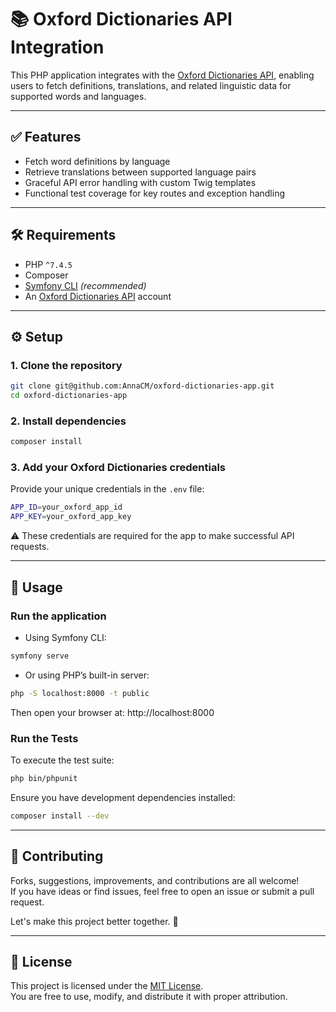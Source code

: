 # 📚 Oxford Dictionaries API Integration

This PHP application integrates with the [Oxford Dictionaries API](https://developer.oxforddictionaries.com/), enabling users to fetch definitions, translations, and related linguistic data for supported words and languages.

---

## ✅ Features

- Fetch word definitions by language
- Retrieve translations between supported language pairs
- Graceful API error handling with custom Twig templates
- Functional test coverage for key routes and exception handling

---

## 🛠 Requirements

- PHP `^7.4.5`
- Composer
- [Symfony CLI](https://symfony.com/download) *(recommended)*
- An [Oxford Dictionaries API](https://developer.oxforddictionaries.com/) account

---

## ⚙️ Setup

### 1. Clone the repository

```bash
git clone git@github.com:AnnaCM/oxford-dictionaries-app.git
cd oxford-dictionaries-app
```

### 2. Install dependencies

```bash
composer install
```

### 3. Add your Oxford Dictionaries credentials
Provide your unique credentials in the `.env` file:
```bash
APP_ID=your_oxford_app_id
APP_KEY=your_oxford_app_key
```
⚠️ These credentials are required for the app to make successful API requests.

---

## 🚀 Usage

### Run the application

- Using Symfony CLI:
```bash
symfony serve
```
- Or using PHP’s built-in server:
```bash
php -S localhost:8000 -t public
```
Then open your browser at: http://localhost:8000

### Run the Tests

To execute the test suite:
```bash
php bin/phpunit
```

Ensure you have development dependencies installed:
```bash
composer install --dev
```

---

## 🤝 Contributing

Forks, suggestions, improvements, and contributions are all welcome!  
If you have ideas or find issues, feel free to open an issue or submit a pull request.

Let's make this project better together. 🙌

---

## 📄 License

This project is licensed under the [MIT License](LICENSE).  
You are free to use, modify, and distribute it with proper attribution.
